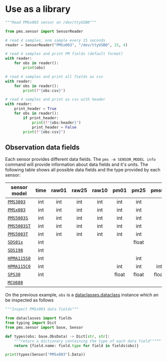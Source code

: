 # Use as a library

```python
"""Read PMSx003 sensor on /dev/ttyUSB0"""

from pms.sensor import SensorReader

# read 4 samples, one sample every 15 seconds
reader = SensorReader("PMSx003", "/dev/ttyUSB0", 15, 4)

# read 4 samples and print PM fields (default format)
with reader:
    for obs in reader():
        print(obs)

# read 4 samples and print all fields as csv
with reader:
    for obs in reader():
        print(f"{obs:csv}")

# read 4 samples and print as csv with header
with reader:
    print_header = True
    for obs in reader():
        if print_header:
            print(f"{obs:header}")
            print_header = False
        print(f"{obs:csv}")
```

## Observation data fields

Each sensor provides different data fields. The `pms -m SENSOR_MODEL info` command will provide information about data fields and it's units.
The following table shows all possible data fields and the type provided by each sensor:

| sensor model    | time  | raw01 | raw25 | raw10 | pm01  | pm25  | pms04 | pm10  | pm100 | n0_3  | n0_5  | n1_0  | n2_5  | n4_0  | n5_0  | n10_0 | HCHO  | temp  | rhum  | pres  | diam  | IAQ_acc |  IAQ  |  gas  |  alt  |
| --------------- | :---: | :---: | :---: | :---: | :---: | :---: | :---: | :---: | :---: | :---: | :---: | :---: | :---: | :---: | :---: | :---: | :---: | :---: | :---: | :---: | :---: | :-----: | :---: | :---: | :---: |
| [`PMS3003`][]   |  int  |  int  |  int  |  int  |  int  |  int  |       |  int  |       | float | float | float | float |       | float | float |
| [`PMSx003`][]   |  int  |  int  |  int  |  int  |  int  |  int  |       |  int  |       | float | float | float | float |       | float | float |
| [`PMS5003S`][]  |  int  |  int  |  int  |  int  |  int  |  int  |       |  int  |       | float | float | float | float |       | float | float |  int  |
| [`PMS5003ST`][] |  int  |  int  |  int  |  int  |  int  |  int  |       |  int  |       | float | float | float | float |       | float | float |  int  | float | float |
| [`PMS5003T`][]  |  int  |  int  |  int  |  int  |  int  |  int  |       |  int  |       | float | float | float | float |       |       |       |       | float | float |
| [`SDS01x`][]    |  int  |       |       |       |       | float |       | float |
| [`SDS198`][]    |  int  |       |       |       |       |       |       |       |  int  |
| [`HPMA115S0`][] |  int  |       |       |       |       |  int  |       |  int  |
| [`HPMA115C0`][] |  int  |       |       |       |  int  |  int  |  int  |  int  |
| [`SPS30`][]     |  int  |       |       |       | float | float | float | float |       |       | float | float | float | float |       | float |       |       |       |       | float |
| [`MCU680`]      |       |       |       |       |       |       |       |       |       |       |       |       |       |       |       |       |       | float | float | float |       |   int   |  int  |  int  |  int  |

[`PMS3003`]:  /docs/sensors/Plantower.md#PMS3003
[`PMSx003`]:  /docs/sensors/Plantower.md#PMSx003
[`PMS5003T`]: /docs/sensors/Plantower.md#PMS5003T
[`PMS5003S`]: /docs/sensors/Plantower.md#PMS5003S
[`PMS5003ST`]:/docs/sensors/Plantower.md#PMS5003ST
[`SDS01x`]:   /docs/sensors/NovaFitness.md#SDS01x
[`SDS198`]:   /docs/sensors/NovaFitness.md#SDS198
[`HPMA115S0`]:/docs/sensors/Honeywell.md#HPMA115S0
[`HPMA115C0`]:/docs/sensors/Honeywell.md#HPMA115C0
[`SPS30`]:    /docs/sensors/Senserion.md#SPS30
[`MCU680`]:   /docs/sensors/mcu680.md#MCU680

On the previous example, `obs` is a [dataclasses.dataclass][] instance which an be inspected as follows

```python
"""Inspect PMSx003 data fields"""

from dataclasses import fields
from typing import Dict
from pms.sensor import base, Sensor

def types(obs: base.ObsData) -> Dict[str, str]:
    """return a dictionary containing the type of each data field"""""
    return {field.name: field.type for field in fields(obs)}

print(types(Sensor["PMSx003"].Data))
```

[dataclasses.dataclass]: https://docs.python.org/3/library/dataclasses.html#dataclasses.dataclass
